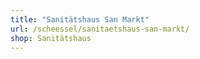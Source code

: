 ```yaml
---
title: "Sanitätshaus San Markt"
url: /scheessel/sanitaetshaus-san-markt/
shop: Sanitätshaus
---
```

